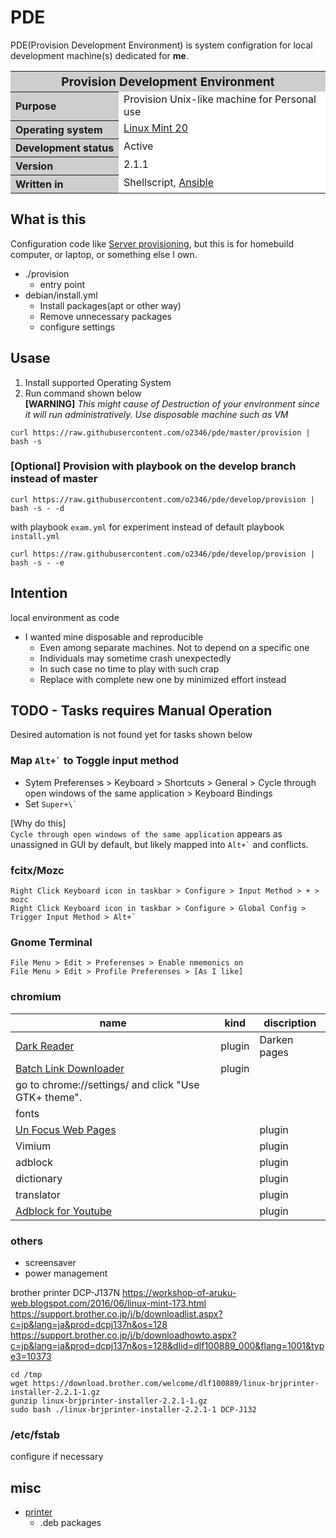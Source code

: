 # PDE

PDE(Provision Development Environment) is system configration for local development machine(s) dedicated for **me**.

<table border="0" cellspacing="0" cellpadding="0">
<tr>
<th colspan="2" bgcolor="#D0CDCD" align="center"><big>Provision Development Environment</big></th>
</tr>
<tr>
<th bgcolor="#D0CDCD" align="left" nowrap>Purpose</td>
<td bgcolor="#FFFFFF" valign="top">Provision Unix-like machine for Personal use</td>
</tr>
<tr>
<th bgcolor="#D0CDCD" align="left" nowrap>Operating system</td>
<td bgcolor="#FFFFFF" valign="top"><a href="https://linuxmint.com/">Linux Mint 20</a></td>
</tr>
<tr>
<th bgcolor="#D0CDCD" align="left" nowrap>Development status</td>
<td bgcolor="#FFFFFF" valign="top">Active</td>
</tr>
<tr>
<th bgcolor="#D0CDCD" align="left" nowrap>Version</td>
<td bgcolor="#FFFFFF" valign="top">2.1.1</td>
</tr>
<tr>
<th bgcolor="#D0CDCD" align="left" nowrap>Written in</td>
<td bgcolor="#FFFFFF" valign="top">Shellscript, <a href="http://docs.ansible.com/ansible/index.html">Ansible</a></td>
</tr>
</table>

## What is this

Configuration code like [Server provisioning](https://en.wikipedia.org/wiki/Provisioning#Server_provisioning), but this is for homebuild computer, or laptop, or something else I own.

* ./provision
  * entry point
* debian/install.yml
  * Install packages(apt or other way)
  * Remove unnecessary packages
  * configure settings

## Usase

1. Install supported Operating System
1. Run command shown below  
**[WARNING]** _This might cause of Destruction of your environment since it will run administratively. Use disposable machine such as VM_

```
curl https://raw.githubusercontent.com/o2346/pde/master/provision | bash -s
```

### [Optional] Provision with playbook on the develop branch instead of master

```
curl https://raw.githubusercontent.com/o2346/pde/develop/provision | bash -s - -d
```

with playbook `exam.yml` for experiment instead of default playbook `install.yml`

```
curl https://raw.githubusercontent.com/o2346/pde/develop/provision | bash -s - -e
```

## Intention

local environment as code

* I wanted mine disposable and reproducible
  * Even among separate machines. Not to depend on a specific one
  * Individuals may sometime crash unexpectedly
  * In such case no time to play with such crap
  * Replace with complete new one by minimized effort instead

## <a name="todo"> TODO - Tasks requires Manual Operation

Desired automation is not found yet for tasks shown below

### Map `` Alt+` `` to Toggle input method

* Sytem Preferenses > Keyboard > Shortcuts > General > Cycle through open windows of the same application > Keyboard Bindings
* Set `` Super+\` ``

[Why do this]  
`Cycle through open windows of the same application` appears as unassigned in GUI by default, but likely mapped into `` Alt+` ``  and conflicts.

### fcitx/Mozc

```
Right Click Keyboard icon in taskbar > Configure > Input Method > + > mozc
Right Click Keyboard icon in taskbar > Configure > Global Config > Trigger Input Method > Alt+`
```

### Gnome Terminal

```
File Menu > Edit > Preferenses > Enable nmemonics on
File Menu > Edit > Profile Preferenses > [As I like]
```

### chromium

|name|kind|discription|
|---|---|---|
|[Dark Reader](https://chrome.google.com/webstore/detail/dark-reader/eimadpbcbfnmbkopoojfekhnkhdbieeh)|plugin|Darken pages|
|[Batch Link Downloader](https://chrome.google.com/webstore/detail/batch-link-downloader/aiahkbnnpafepcgnhhecilboebmmolnn/related)|plugin||
|go to chrome://settings/ and click "Use GTK+ theme".||
|fonts||
|[Un Focus Web Pages](https://chrome.google.com/webstore/detail/un-focus-web-pages/cdbkhgekcjdpnjlajincjjknmbmigifg)||plugin|
|Vimium||plugin|
|adblock||plugin|
|dictionary||plugin|
|translator||plugin|
|[Adblock for Youtube](https://chrome.google.com/webstore/detail/adblock-for-youtube/cmedhionkhpnakcndndgjdbohmhepckk/related?hl=en)||plugin|

### others

* screensaver
* power management

brother printer DCP-J137N
https://workshop-of-aruku-web.blogspot.com/2016/06/linux-mint-173.html
https://support.brother.co.jp/j/b/downloadlist.aspx?c=jp&lang=ja&prod=dcpj137n&os=128
https://support.brother.co.jp/j/b/downloadhowto.aspx?c=jp&lang=ja&prod=dcpj137n&os=128&dlid=dlf100889_000&flang=1001&type3=10373

```
cd /tmp
wget https://download.brother.com/welcome/dlf100889/linux-brjprinter-installer-2.2.1-1.gz
gunzip linux-brjprinter-installer-2.2.1-1.gz
sudo bash ./linux-brjprinter-installer-2.2.1-1 DCP-J132
```

### /etc/fstab

configure if necessary

## misc

* [printer](http://support.brother.co.jp/j/b/downloadhowto.aspx?c=jp&lang=ja&prod=dcpj137n&os=128&dlid=dlf100517_000&flang=1001&type3=561)
  * .deb packages

